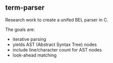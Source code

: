 term-parser
-----------

Research work to create a unifed BEL parser in C.

The goals are:
- iterative parsing
- yields AST (Abstract Syntax Tree) nodes
- include line/character count for AST nodes
- look-ahead matching
